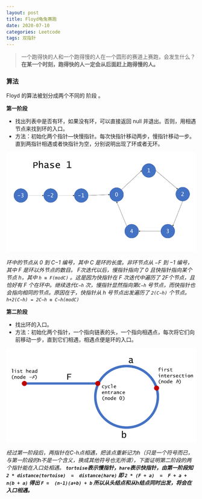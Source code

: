 ```yaml
---
layout: post
title: Floyd龟兔赛跑
date: 2020-07-10 
categories: Leetcode
tags: 双指针
---
```


> 一个跑得快的人和一个跑得慢的人在一个圆形的赛道上赛跑，会发生什么？
> **在某一个时刻，跑得快的人一定会从后面赶上跑得慢的人。**

### 算法
Floyd 的算法被划分成两个不同的 阶段 。

**第一阶段**
- 找出列表中是否有环，如果没有环，可以直接返回 null 并退出。否则，用相遇节点来找到环的入口。
- 方法：初始化两个指针—快慢指针。每次快指针移动两步，慢指针移动一步。直到两指针相遇或者快指针为空，分别说明出现了环或者无环。

![](/images/posts/2020/07/1005.png)

*环中的节点从 0 到 C−1 编号，其中 C 是环的长度。非环节点从 −F 到 −1 编号，其中 F 是环以外节点的数目。
 F次迭代以后，慢指针指向了 0 且快指针指向某个节点 h，其中 `h ≡ F(modC)` 。这是因为快指针在 F 次迭代中遍历了 2F个节点，且恰好有 F 个在环中。继续迭代`C−h` 次，慢指针显然指向第`C−h` 号节点，而快指针也会指向相同的节点。原因在于，快指针从 h 号节点出发遍历了 `2(C−h)` 个节点。`h+2(C−h) = 2C−h ≡ C−h(modC)`*

**第二阶段**
- 找出环的入口。
- 方法：初始化两个指针，一个指向链表的头，一个指向相遇点，每次将它们向前移动一步，直到它们相遇，相遇点便是环的入口。

![](/images/posts/2020/07/1006.png)

*经过第一阶段后，两指针在C-h点相遇，把该点重新记为h（只是一个符号而已，与第一阶段的h不是一个含义，换成其他符号也无所谓），下面证明第二阶段的两个指针能在入口处相遇。*
***`tortoise`表示慢指针，`hare`表示快指针，由第一阶段知
`2 * distance(tortoise)  =  distance(hare)`   即  `2 * (F + a)  =  F + a + n(b + a)`  得出 `F =  (n-1)(a+b) + b`
所以从头结点和从h结点同时出发，将会在入口相遇。***
